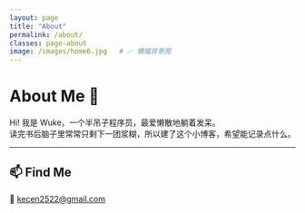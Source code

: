 ```yaml
---
layout: page
title: "About"
permalink: /about/
classes: page-about
image: /images/home6.jpg   # ✅ 横幅背景图
---
```


# About Me 🐾
Hi! 我是 Wuke，一个半吊子程序员，最爱懒散地躺着发呆。  
读完书后脑子里常常只剩下一团浆糊，所以建了这个小博客，希望能记录点什么。

---

## 📫 Find Me

<p>
  📧 <a href="mailto:kecen2522@gmail.com">kecen2522@gmail.com</a>
</p>